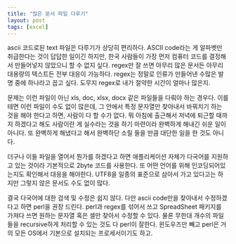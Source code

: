 ```yaml
---
title: "많은 문서 파일 다루기"
layout: post
tags: [excel]
---
```


ascii 코드로된 text 파일은 다루기가 상당히 편리하다. ASCII code라는 게 알파벳만 취급한다는 것이 답답한 일이긴 하지만, 한국 사람들이 가장 먼저 컴퓨터 코드를 결정해서 만들어넣지 않았으니 할 수 없지 싶다. regex만 잘 쓰면 아무리 많은 문서든 아무리 대용량의 텍스트든 전부 대응이 가능하다. regex는 정말로 인류가 만들어낸 수많은 발명 중에 하나라고 꼽고 싶다. 도무지 regex로 내가 절약한 시간이 얼마나 많은지.

문제는 이런 파일이 아닌 xls, doc, xlsx, docx 같은 파일들을 다뤄야 하는 경우다. 이를테면 이런 파일이 수도 없이 많은데, 그 안에서 특정 문자열만 찾아내서 바꿔치기 하는 것을 해야 한다고 하면, 사람이 다 할 수가 없다. 뭐 아침에 출근해서 저녁에 퇴근할 때까지 하겠다고 해도 사람이란 게 실수라는 것을 하기 마련이라 완벽하게 해내긴 쉬운 일이 아니다. 또 완벽하게 해냈다고 해서 완벽하단 소릴 들을 만큼 대단한 일을 한 것도 아니다.

더구나 이들 파일을 열어서 뭔가를 하겠다고 하면 애플리케이션 자체가 다국어를 지원하고 있는 것이라 기본적으로 2byte 코드를 사용한다. 또 어떤 언어를 위해 인코딩되어있는지도 확인해서 대응을 해야한다. UTF8을 일종의 표준으로 삼아서 가고 있다고는 하지만 그렇지 않은 문서도 수도 없이 많다.

결국 다국어에 대한 검색 및 수정은 쉽지 않다. 다만 ascii code만을 찾아내서 수정하겠다고 하면 perl을 권장 드린다. perl과 regex를 섞어서 쓰고 SpreadSheet 패키지를 가져다 쓰면 원하는 문자열 혹은 셀만 찾아서 수정할 수 있다. 물론 무한대 개수의 파일들을 recursive하게 처리할 수 있는 것도 다 perl이 잘한다. 윈도우즈만 빼고 perl은 거의 모든 OS에서 기본으로 설치되는 프로세서이기도 하고.
